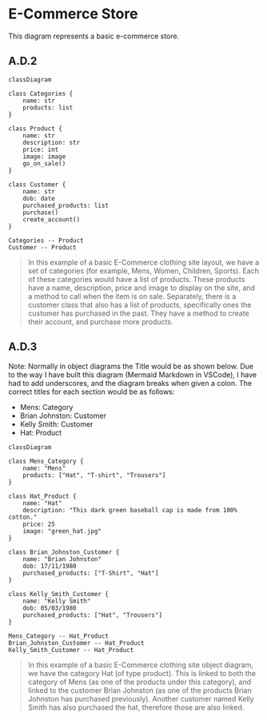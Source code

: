 # E-Commerce Store
This diagram represents a basic e-commerce store.

## A.D.2

```mermaid
classDiagram

class Categories {
    name: str
    products: list
}

class Product {
    name: str
    description: str
    price: int
    image: image
    go_on_sale()
}

class Customer {
    name: str
    dob: date
    purchased_products: list
    purchase()
    create_account()
}

Categories -- Product
Customer -- Product
```

> In this example of a basic E-Commerce clothing site layout, we have a set of categories (for example, Mens, Women, Children, Sports). Each of these categories would have a list of products. These products have a name, description, price and image to display on the site, and a method to call when the item is on sale. Separately, there is a customer class that also has a list of products, specifically ones the customer has purchased in the past. They have a method to create their account, and purchase more products.


## A.D.3

Note: Normally in object diagrams the Title would be as shown below. Due to the way I have built this diagram (Mermaid Markdown in VSCode), I have had to add underscores, and the diagram breaks when given a colon. The correct titles for each section would be as follows:
* Mens: Category
* Brian Johnston: Customer
* Kelly Smith: Customer
* Hat: Product

```mermaid
classDiagram

class Mens_Category {
    name: "Mens"
    products: ["Hat", "T-shirt", "Trousers"]
}

class Hat_Product {
    name: "Hat"
    description: "This dark green baseball cap is made from 100% cotton."
    price: 25
    image: "green_hat.jpg"
}

class Brian_Johnston_Customer {
    name: "Brian Johnston"
    dob: 17/11/1980
    purchased_products: ["T-Shirt", "Hat"]
}

class Kelly_Smith_Customer {
    name: "Kelly Smith"
    dob: 05/03/1980
    purchased_products: ["Hat", "Trousers"]
}

Mens_Category -- Hat_Product
Brian_Johnston_Customer -- Hat_Product
Kelly_Smith_Customer -- Hat_Product
```

> In this example of a basic E-Commerce clothing site object diagram, we have the category Hat (of type product). This is linked to both the category of Mens (as one of the products under this category), and linked to the customer Brian Johnston (as one of the products Brian Johnston has purchased previously). Another customer named Kelly Smith has also purchased the hat, therefore those are also linked.